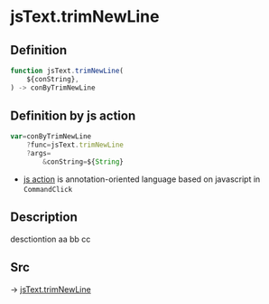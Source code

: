 # jsText.trimNewLine

## Definition

```js.js
function jsText.trimNewLine(
	${conString},
) -> conByTrimNewLine
```


## Definition by js action

```js.js
var=conByTrimNewLine
	?func=jsText.trimNewLine
	?args=
		&conString=${String}
```

- [js action](#) is annotation-oriented language based on javascript in `CommandClick`

## Description

desctiontion aa
bb
cc


## Src

-> [jsText.trimNewLine](https://github.com/puutaro/CommandClick/blob/master/app/src/main/java/com/puutaro/commandclick/fragment_lib/terminal_fragment/js_interface/text/JsText.kt#L11)


